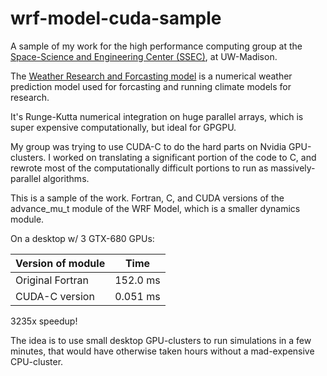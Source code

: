 
wrf-model-cuda-sample
===

A sample of my work for the high performance computing group at the [Space-Science and Engineering Center (SSEC)](http://www.ssec.wisc.edu/), at UW-Madison.

The [Weather Research and Forcasting model](http://www.wrf-model.org) is a numerical weather prediction model used for forcasting and running climate models for research.

It's Runge-Kutta numerical integration on huge parallel arrays, which is super expensive computationally, but ideal for GPGPU.

My group was trying to use CUDA-C to do the hard parts on Nvidia GPU-clusters. I worked on translating a significant portion of the code to C, and rewrote most of the computationally difficult portions to run as massively-parallel algorithms.


This is a sample of the work.
Fortran, C, and CUDA versions of the advance_mu_t module of the WRF Model, which is a smaller dynamics module.

On a desktop w/ 3 GTX-680 GPUs:

Version of module  | Time
------------- | -------------
Original Fortran  | 152.0 ms
CUDA-C version | 0.051 ms


3235x speedup!

The idea is to use small desktop GPU-clusters to run simulations in a few minutes, that would have otherwise taken hours without a mad-expensive CPU-cluster.
